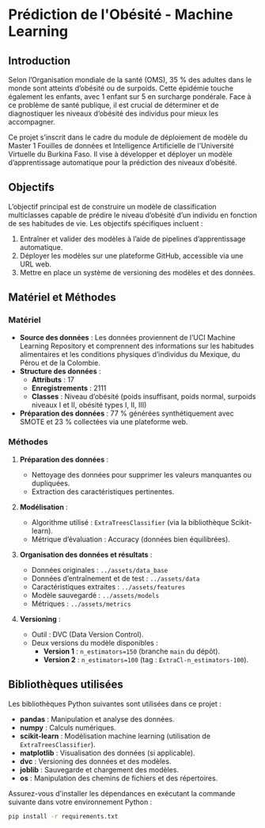 # Prédiction de l'Obésité - Machine Learning

## Introduction

Selon l’Organisation mondiale de la santé (OMS), 35 % des adultes dans le monde sont atteints d’obésité ou de surpoids. Cette épidémie touche également les enfants, avec 1 enfant sur 5 en surcharge pondérale. Face à ce problème de santé publique, il est crucial de déterminer et de diagnostiquer les niveaux d’obésité des individus pour mieux les accompagner.

Ce projet s’inscrit dans le cadre du module de déploiement de modèle du Master 1 Fouilles de données et Intelligence Artificielle de l’Université Virtuelle du Burkina Faso. Il vise à développer et déployer un modèle d’apprentissage automatique pour la prédiction des niveaux d’obésité.

## Objectifs

L’objectif principal est de construire un modèle de classification multiclasses capable de prédire le niveau d’obésité d’un individu en fonction de ses habitudes de vie. Les objectifs spécifiques incluent :

1. Entraîner et valider des modèles à l’aide de pipelines d’apprentissage automatique.
2. Déployer les modèles sur une plateforme GitHub, accessible via une URL web.
3. Mettre en place un système de versioning des modèles et des données.

## Matériel et Méthodes

### Matériel

- **Source des données** : Les données proviennent de l’UCI Machine Learning Repository et comprennent des informations sur les habitudes alimentaires et les conditions physiques d’individus du Mexique, du Pérou et de la Colombie.
- **Structure des données** :
  - **Attributs** : 17
  - **Enregistrements** : 2111
  - **Classes** : Niveau d’obésité (poids insuffisant, poids normal, surpoids niveaux I et II, obésité types I, II, III)
- **Préparation des données** : 77 % générées synthétiquement avec SMOTE et 23 % collectées via une plateforme web.

### Méthodes

1. **Préparation des données** :
   - Nettoyage des données pour supprimer les valeurs manquantes ou dupliquées.
   - Extraction des caractéristiques pertinentes.

2. **Modélisation** :
   - Algorithme utilisé : `ExtraTreesClassifier` (via la bibliothèque Scikit-learn).
   - Métrique d’évaluation : Accuracy (données bien équilibrées).

3. **Organisation des données et résultats** :
   - Données originales : `../assets/data_base`
   - Données d’entraînement et de test : `../assets/data`
   - Caractéristiques extraites : `../assets/features`
   - Modèle sauvegardé : `../assets/models`
   - Métriques : `../assets/metrics`

4. **Versioning** :
   - Outil : DVC (Data Version Control).
   - Deux versions du modèle disponibles :
     - **Version 1** : `n_estimators=150` (branche `main` du dépôt).
     - **Version 2** : `n_estimators=100` (tag : `ExtraCl-n_estimators-100`).

## Bibliothèques utilisées

Les bibliothèques Python suivantes sont utilisées dans ce projet :

- **pandas** : Manipulation et analyse des données.
- **numpy** : Calculs numériques.
- **scikit-learn** : Modélisation machine learning (utilisation de `ExtraTreesClassifier`).
- **matplotlib** : Visualisation des données (si applicable).
- **dvc** : Versioning des données et des modèles.
- **joblib** : Sauvegarde et chargement des modèles.
- **os** : Manipulation des chemins de fichiers et des répertoires.

Assurez-vous d'installer les dépendances en exécutant la commande suivante dans votre environnement Python :

```bash
pip install -r requirements.txt
